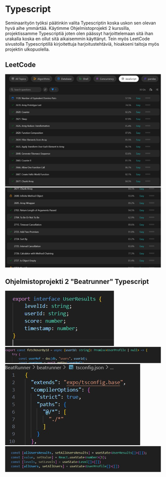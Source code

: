 # Typescript
Seminaarityön työksi päätinkin valita Typescriptin koska uskon sen olevan hyvä aihe ymmärtää.
Käytimme Ohjelmistoprojekti 2 kurssilla, projektissamme Typescriptiä joten olen päässyt harjoittelemaan sitä ihan urakalla koska en ollut sitä aikaisemmin käyttänyt. Tein myös LeetCode sivustolla Typescriptillä kirjoitettuja harjoitustehtäviä, hioakseni taitoja myös projektin ulkopuolella.
## LeetCode
![Tehdyt tehtävät leetcode sivustolta](images/Leetcode-tehdyt1.jpg)
![Tehdyt tehtävät leetcode sivustolta osa 2](images/Leetcode-tehdyt2.jpg)
## Ohjelmistoprojekti 2 "Beatrunner" Typescript
![Esimerkki](images/Esimerkki-BR-Interface.jpg)
![Esimerkki](images/Esimerkki-BR-PalauttavanTiedonTietotyyppiVaihtoehdot.jpg)
![Esimerkki](images/Esimerkki-BR-TsconfigStrict.jpg)
![Esimerkki](images/Esimerkki-BR-UsestateTyypitys.jpg)